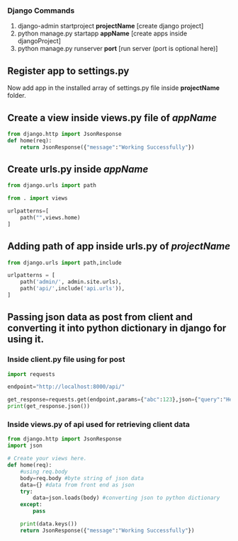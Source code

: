 ### Django Commands

1. django-admin startproject **projectName**
   [create django project]
2. python manage.py startapp **appName**
   [create apps inside djangoProject]
3. python manage.py runserver **port**
   [run server (port is optional here)]

## Register app to settings.py

Now add app in the installed array of settings.py file inside **projectName** folder.

## Create a view inside views.py file of **_appName_**

```py
from django.http import JsonResponse
def home(req):
	return JsonResponse({"message":"Working Successfully"})
```

## Create urls.py inside **_appName_**

```py
from django.urls import path

from . import views

urlpatterns=[
	path("",views.home)
]
```

## Adding path of app inside urls.py of **_projectName_**

```py
from django.urls import path,include

urlpatterns = [
    path('admin/', admin.site.urls),
    path('api/',include('api.urls')),
]
```

## Passing json data as post from client and converting it into python dictionary in django for using it.

### Inside client.py file using for post

```py
import requests

endpoint="http://localhost:8000/api/"

get_response=requests.get(endpoint,params={"abc":123},json={"query":"Hello Django!!"})
print(get_response.json())
```

### Inside views.py of api used for retrieving client data

```py
from django.http import JsonResponse
import json

# Create your views here.
def home(req):
	#using req.body
	body=req.body #byte string of json data
	data={} #data from front end as json
	try:
		data=json.loads(body) #converting json to python dictionary
	except:
		pass

	print(data.keys())
	return JsonResponse({"message":"Working Successfully"})
```
